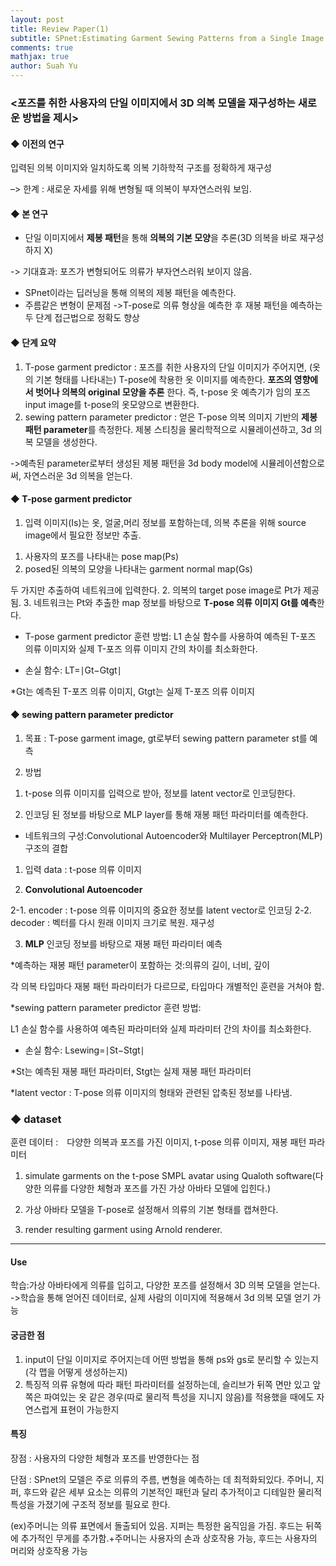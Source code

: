 ```yaml
---
layout: post
title: Review Paper(1)
subtitle: SPnet:Estimating Garment Sewing Patterns from a Single Image
comments: true
mathjax: true
author: Suah Yu
---
```


### <포즈를 취한 사용자의 단일 이미지에서 3D 의복 모델을 재구성하는 새로운 방법을 제시>


#### ◆ 이전의 연구
 입력된 의복 이미지와 일치하도록 의복 기하학적 구조를 정확하게 재구성 

–> 한계 : 새로운 자세를 위해 변형될 때 의복이 부자연스러워 보임.
#### ◆ 본 연구
* 단일 이미지에서 **제봉 패턴**을 통해 **의복의 기본 모양**을 추론(3D 의복을 바로 재구성하지 X)

-> 기대효과: 포즈가 변형되어도 의류가 부자연스러워 보이지 않음.
* SPnet이라는 딥러닝을 통해 의복의 제봉 패턴을 예측한다.
* 주름같은 변형이 문제점
    ->T-pose로 의류 형상을 예측한 후 재봉 패턴을 예측하는 두 단계 접근법으로 정확도 향상

#### ◆ 단계 요약
1. T-pose garment predictor : 포즈를 취한 사용자의 단일 이미지가 주어지면, (옷의 기본 형태를 나타내는) T-pose에 착용한 옷 이미지를 예측한다. **포즈의 영향에서 벗어나 의복의 original 모양을 추론** 한다. 즉, t-pose 옷 예측기가 임의 포즈 input image를 t-pose의 옷모양으로 변환한다.
2. sewing pattern parameter predictor : 얻은 T-pose 의복 의미지 기반의 **제봉 패턴 parameter**를 측정한다. 제봉 스티칭을 물리학적으로 시뮬레이션하고, 3d 의복 모델을 생성한다.


->예측된 parameter로부터 생성된 제봉 패턴을 3d body model에 시뮬레이션함으로써, 자연스러운 3d 의복을 얻는다.

#### ◆ T-pose garment predictor
1. 입력 이미지(Is)는 옷, 얼굴,머리 정보를 포함하는데, 의복 추론을 위해 source image에서 필요한 정보만 추출.


1) 사용자의 포즈를 나타내는 pose map(Ps) 
2) posed된 의복의 모양을 나타내는 garment normal map(Gs)

두 가지만 추출하여 네트워크에 입력한다.
2. 의복의 target pose image로 Pt가 제공됨.
3. 네트워크는 Pt와 추출한 map 정보를 바탕으로 **T-pose 의류 이미지 Gt를 예측**한다.

* T-pose garment predictor 훈련 방법:
L1 손실 함수를 사용하여 예측된 T-포즈 의류 이미지와 실제 T-포즈 의류 이미지 간의 차이를 최소화한다.


* 손실 함수: LT=∣Gt−Gtgt∣


*Gt는 예측된 T-포즈 의류 이미지, Gtgt는 실제 T-포즈 의류 이미지

#### ◆ sewing pattern parameter predictor
1. 목표 : T-pose garment image, gt로부터 sewing pattern parameter st를 예측

2. 방법

1) t-pose 의류 이미지를 입력으로 받아, 정보를 latent vector로 인코딩한다.

2) 인코딩 된 정보를 바탕으로 MLP layer를 통해 재봉 패턴 파라미터를 예측한다.

* 네트워크의 구성:Convolutional Autoencoder와 Multilayer Perceptron(MLP) 구조의 결합


1) 입력 data : t-pose 의류 이미지

2) **Convolutional Autoencoder**

2-1. encoder : t-pose 의류 이미지의 중요한 정보를 latent vector로 인코딩
2-2. decoder : 벡터를 다시 원래 이미지 크기로 복원. 재구성

3) **MLP**
인코딩 정보를 바탕으로 재봉 패턴 파라미터 예측

*예측하는 재봉 패턴 parameter이 포함하는 것:의류의 길이, 너비, 깊이

각 의복 타입마다 재봉 패턴 파라미터가 다르므로, 타입마다 개별적인 훈련을 거쳐야 함.

*sewing pattern parameter predictor 훈련 방법:

L1 손실 함수를 사용하여 예측된 파라미터와 실제 파라미터 간의 차이를 최소화한다.


* 손실 함수: Lsewing=∣St−Stgt∣


*St는 예측된 재봉 패턴 파라미터, Stgt는 실제 재봉 패턴 파라미터

*latent vector : T-pose 의류 이미지의 형태와 관련된 압축된 정보를 나타냄.

### ◆ dataset
훈련 데이터 :　다양한 의복과 포즈를 가진 이미지, t-pose 의류 이미지, 재봉 패턴 파라미터

1) simulate garments on the t-pose SMPL avatar using Qualoth software(다양한 의류를 다양한 체형과 포즈를 가진 가상 아바타 모델에 입힌다.)

2) 가상 아바타 모델을 T-pose로 설정해서 의류의 기본 형태를 캡쳐한다.

3) render resulting garment using Arnold renderer.

----

#### Use
학습:가상 아바타에게 의류를 입히고, 다양한 포즈를 설정해서 3D 의복 모델을 얻는다.
->학습을 통해 얻어진 데이터로, 실제 사람의 이미지에 적용해서 3d 의복 모델 얻기 가능

#### 궁금한 점 
1. input이 단일 이미지로 주어지는데 어떤 방법을 통해 ps와 gs로 분리할 수 있는지(각 맵을 어떻게 생성하는지)
2. 특징적 의류 유형에 따라 패턴 파라미터를 설정하는데, 슬리브가 뒤쪽 면만 있고 앞쪽은 파여있는 옷 같은 경우(따로 물리적 특성을 지니지 않음)를 적용했을 때에도 자연스럽게 표현이 가능한지

#### 특징
장점 : 사용자의 다양한 체형과 포즈를 반영한다는 점

단점 : SPnet의 모델은 주로 의류의 주름, 변형을 예측하는 데 최적화되있다. 주머니, 지퍼, 후드와 같은 세부 요소는 의류의 기본적인 패턴과 달리 추가적이고 디테일한 물리적 특성을 가졌기에 구조적 정보를 필요로 한다. 

(ex)주머니는 의류 표면에서 돌출되어 있음. 지퍼는 특정한 움직임을 가짐. 후드는 뒤쪽에 추가적인 무게를 추가함.+주머니는 사용자의 손과 상호작용 가능, 후드는 사용자의 머리와 상호작용 가능